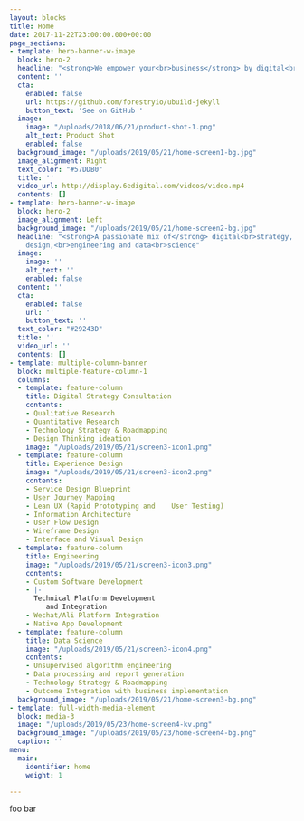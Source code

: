 ```yaml
---
layout: blocks
title: Home
date: 2017-11-22T23:00:00.000+00:00
page_sections:
- template: hero-banner-w-image
  block: hero-2
  headline: "<strong>We empower your<br>business</strong> by digital<br>innovation"
  content: ''
  cta:
    enabled: false
    url: https://github.com/forestryio/ubuild-jekyll
    button_text: 'See on GitHub '
  image:
    image: "/uploads/2018/06/21/product-shot-1.png"
    alt_text: Product Shot
    enabled: false
  background_image: "/uploads/2019/05/21/home-screen1-bg.jpg"
  image_alignment: Right
  text_color: "#57DDB0"
  title: ''
  video_url: http://display.6edigital.com/videos/video.mp4
  contents: []
- template: hero-banner-w-image
  block: hero-2
  image_alignment: Left
  background_image: "/uploads/2019/05/21/home-screen2-bg.jpg"
  headline: "<strong>A passionate mix of</strong> digital<br>strategy, experience
    design,<br>engineering and data<br>science"
  image:
    image: ''
    alt_text: ''
    enabled: false
  content: ''
  cta:
    enabled: false
    url: ''
    button_text: ''
  text_color: "#29243D"
  title: ''
  video_url: ''
  contents: []
- template: multiple-column-banner
  block: multiple-feature-column-1
  columns:
  - template: feature-column
    title: Digital Strategy Consultation
    contents:
    - Qualitative Research
    - Quantitative Research
    - Technology Strategy & Roadmapping
    - Design Thinking ideation
    image: "/uploads/2019/05/21/screen3-icon1.png"
  - template: feature-column
    title: Experience Design
    image: "/uploads/2019/05/21/screen3-icon2.png"
    contents:
    - Service Design Blueprint
    - User Journey Mapping
    - Lean UX (Rapid Prototyping and    User Testing)
    - Information Architecture
    - User Flow Design
    - Wireframe Design
    - Interface and Visual Design
  - template: feature-column
    title: Engineering
    image: "/uploads/2019/05/21/screen3-icon3.png"
    contents:
    - Custom Software Development
    - |-
      Technical Platform Development
         and Integration
    - Wechat/Ali Platform Integration
    - Native App Development
  - template: feature-column
    title: Data Science
    image: "/uploads/2019/05/21/screen3-icon4.png"
    contents:
    - Unsupervised algorithm engineering
    - Data processing and report generation
    - Technology Strategy & Roadmapping
    - Outcome Integration with business implementation
  background_image: "/uploads/2019/05/21/home-screen3-bg.png"
- template: full-width-media-element
  block: media-3
  image: "/uploads/2019/05/23/home-screen4-kv.png"
  background_image: "/uploads/2019/05/23/home-screen4-bg.png"
  caption: ''
menu:
  main:
    identifier: home
    weight: 1

---
```

foo bar